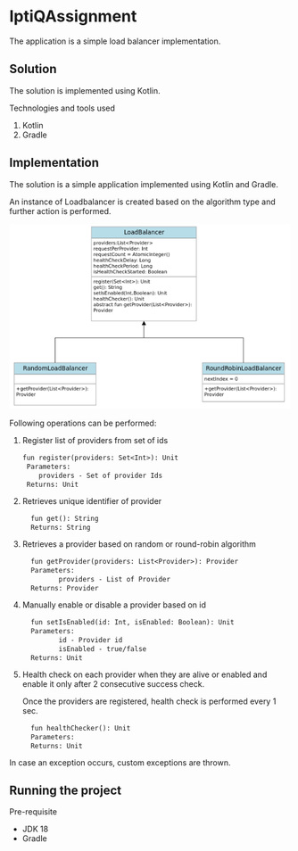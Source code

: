# IptiQAssignment

The application is a simple load balancer implementation.

## Solution

The solution is implemented using Kotlin.

Technologies and tools used

1. Kotlin
2. Gradle

## Implementation

The solution is a simple application implemented using Kotlin and Gradle.

An instance of Loadbalancer is created based on the algorithm type and further action is performed.

![Example Diagram](images/class-diagram.png)

Following operations can be performed:

1. Register list of providers from set of ids
   ```
   fun register(providers: Set<Int>): Unit
    Parameters:  
       providers - Set of provider Ids
    Returns: Unit
   ```
2. Retrieves unique identifier of provider
   ```
     fun get(): String
     Returns: String
   ```
3. Retrieves a provider based on random or round-robin algorithm
   ```
     fun getProvider(providers: List<Provider>): Provider
     Parameters:
            providers - List of Provider
     Returns: Provider
   ```
4. Manually enable or disable a provider based on id
   ```
     fun setIsEnabled(id: Int, isEnabled: Boolean): Unit
     Parameters:
            id - Provider id
            isEnabled - true/false
     Returns: Unit
   ```
4. Health check on each provider when they are alive or enabled and enable it only after 2 consecutive success check.

   Once the providers are registered, health check is performed every 1 sec.
   ```
     fun healthChecker(): Unit
     Parameters:
     Returns: Unit
   ```

In case an exception occurs, custom exceptions are thrown.



## Running the project

Pre-requisite
- JDK 18
- Gradle


